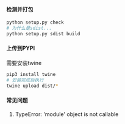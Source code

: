 #### 检测并打包
```sh
python setup.py check
# 为什么是sdist...
python setup.py sdist build
```


#### 上传到PYPI
需要安装twine
```sh
pip3 install twine
# 安装完成后执行
twine upload dist/*
```


#### 常见问题
1. TypeError: 'module' object is not callable


